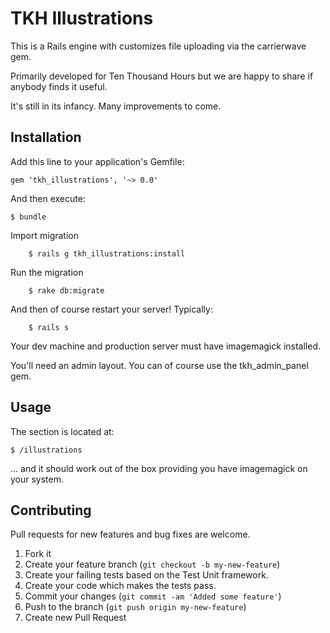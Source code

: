 # TKH Illustrations

This is a Rails engine with customizes file uploading via the carrierwave gem.

Primarily developed for Ten Thousand Hours but we are happy to share if anybody finds it useful.

It's still in its infancy. Many improvements to come.

## Installation

Add this line to your application's Gemfile:

    gem 'tkh_illustrations', '~> 0.0'

And then execute:

    $ bundle

Import migration

		$ rails g tkh_illustrations:install

Run the migration

		$ rake db:migrate

And then of course restart your server! Typically:

		$ rails s

Your dev machine and production server must have imagemagick installed.

You'll need an admin layout. You can of course use the tkh_admin_panel gem.


## Usage


The section is located at:

    $ /illustrations

... and it should work out of the box providing you have imagemagick on your system.


## Contributing

Pull requests for new features and bug fixes are welcome.

1. Fork it
2. Create your feature branch (`git checkout -b my-new-feature`)
3. Create your failing tests based on the Test Unit framework.
4. Create your code which makes the tests pass.
5. Commit your changes (`git commit -am 'Added some feature'`)
6. Push to the branch (`git push origin my-new-feature`)
7. Create new Pull Request
